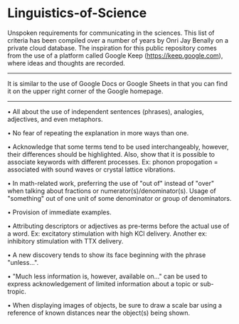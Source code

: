 # Linguistics-of-Science
Unspoken requirements for communicating in the sciences. This list of criteria has been compiled over a number of years by Onri Jay Benally on a private cloud database. The inspiration for this public repository comes from the use of a platform called Google Keep (https://keep.google.com), where ideas and thoughts are recorded. 
_________________________________________________________________________________________________________________________________________________________________________
It is similar to the use of Google Docs or Google Sheets in that you can find it on the upper right corner of the Google homepage.  
_________________________________________________________________________________________________________________________________________________________________________
• All about the use of independent sentences (phrases), analogies, adjectives, and even metaphors.

• No fear of repeating the explanation in more ways than one.

• Acknowledge that some terms tend to be used interchangeably, however, their differences should be highlighted. Also, show that it is possible to associate keywords with different processes. Ex: phonon propogation = associated with sound waves or crystal lattice vibrations.

• In math-related work, preferring the use of "out of" instead of "over" when talking about fractions or numerator(s)/denominator(s). Usage of "something" out of one unit of some denominator or group of denominators.

• Provision of immediate examples.

• Attributing descriptors or adjectives as pre-terms before the actual use of a word. Ex: excitatory stimulation with high KCl delivery. Another ex: inhibitory stimulation with TTX delivery.

• A new discovery tends to show its face beginning with the phrase "unless...".

• "Much less information is, however, available on..." can be used to express acknowledgement of limited information about a topic or sub-tropic.

• When displaying images of objects, be sure to draw a scale bar using a reference of known distances near the object(s) being shown.
